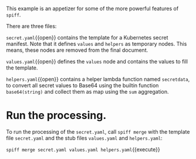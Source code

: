 This example is an appetizer for some of the more powerful features of `spiff`.

There are three files:

`secret.yaml`{{open}} contains the template for a Kubernetes secret manifest.
Note that it defines `values` and `helpers` as temporary nodes. This means, these nodes are removed from the final document. 

`values.yaml`{{open}} defines the `values` node and contains the values to fill the template.

`helpers.yaml`{{open}} contains a helper lambda function named `secretdata`, to convert all secret values to Base64 using the builtin function `base64(string)` and collect them as map using the `sum` aggregation.

# Run the processing.

To run the processing of the `secret.yaml`, call `spiff merge` with the template file `secret.yaml` and the stub files `values.yaml` and `helpers.yaml`:

`spiff merge secret.yaml values.yaml helpers.yaml`{{execute}}

